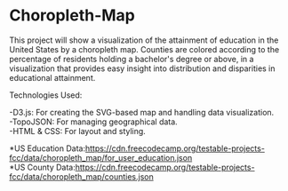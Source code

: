 # Choropleth-Map
This project will show a visualization of the attainment of education in the United States by a choropleth map. Counties are colored according to the percentage of residents holding a bachelor's degree or above, in a visualization that provides easy insight into distribution and disparities in educational attainment.

Technologies Used:

-D3.js: For creating the SVG-based map and handling data visualization.                          
-TopoJSON: For managing geographical data.        
-HTML & CSS: For layout and styling.

*US Education Data:https://cdn.freecodecamp.org/testable-projects-fcc/data/choropleth_map/for_user_education.json                               
*US County Data:https://cdn.freecodecamp.org/testable-projects-fcc/data/choropleth_map/counties.json
